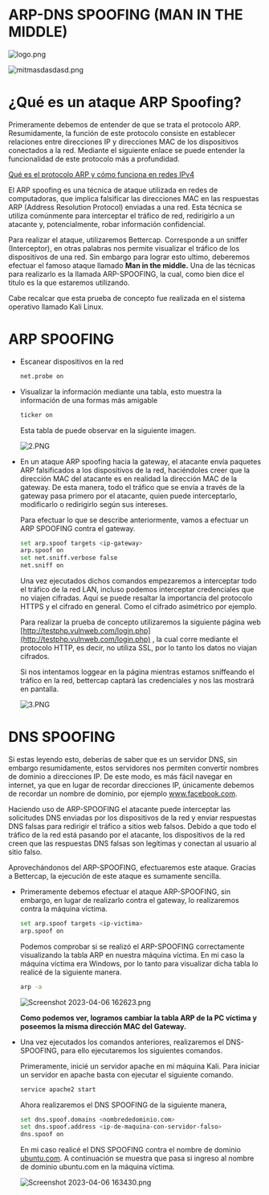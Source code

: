 # ARP-DNS SPOOFING (MAN IN THE MIDDLE)

![logo.png](ARP-DNS%20SPOOFING%20(MAN%20IN%20THE%20MIDDLE)%209903ed6f34284af080de079c1535ed03/logo.png)

![mitmasdasdasd.png](ARP-DNS%20SPOOFING%20(MAN%20IN%20THE%20MIDDLE)%209903ed6f34284af080de079c1535ed03/mitmasdasdasd.png)

# ¿Qué es un ataque ARP Spoofing?

Primeramente debemos de entender de que se trata el protocolo ARP. Resumidamente, la función de este protocolo consiste en establecer relaciones entre direcciones IP y direcciones MAC de los dispositivos conectados a la red. Mediante el siguiente enlace se puede entender la funcionalidad de este protocolo más a profundidad.

[Qué es el protocolo ARP y cómo funciona en redes IPv4](https://www.redeszone.net/tutoriales/internet/que-es-protocolo-arp/)

El ARP spoofing es una técnica de ataque utilizada en redes de computadoras, que implica falsificar las direcciones MAC en las respuestas ARP (Address Resolution Protocol) enviadas a una red. Esta técnica se utiliza comúnmente para interceptar el tráfico de red, redirigirlo a un atacante y, potencialmente, robar información confidencial.

Para realizar el ataque, utilizaremos Bettercap. Corresponde a un sniffer (Interceptor), en otras palabras nos permite visualizar el tráfico de los dispositivos de una red. Sin embargo para lograr esto ultimo, deberemos efectuar el famoso ataque llamado **Man in the middle.** Una de las técnicas para realizarlo es la llamada ARP-SPOOFING, la cual, como bien dice el titulo es la que estaremos utilizando.

Cabe recalcar que esta prueba de concepto fue realizada en el sistema operativo llamado Kali Linux.

# **ARP SPOOFING**

- Escanear dispositivos en la red
    
    ```bash
    net.probe on
    ```
    
- Visualizar la información mediante una tabla, esto muestra la información de una formas más amigable
    
    ```bash
    ticker on
    ```
    
    Esta tabla de puede observar en la siguiente imagen.
    
    ![2.PNG](ARP-DNS%20SPOOFING%20(MAN%20IN%20THE%20MIDDLE)%209903ed6f34284af080de079c1535ed03/2.png)
    

- En un ataque ARP spoofing hacia la gateway, el atacante envía paquetes ARP falsificados a los dispositivos de la red, haciéndoles creer que la dirección MAC del atacante es en realidad la dirección MAC de la gateway. De esta manera, todo el tráfico que se envía a través de la gateway pasa primero por el atacante, quien puede interceptarlo, modificarlo o redirigirlo según sus intereses.
    
    
    Para efectuar lo que se describe anteriormente, vamos a efectuar un ARP SPOOFING contra el gateway.
    
    ```bash
    set arp.spoof targets <ip-gateway>
    arp.spoof on
    set net.sniff.verbose false
    net.sniff on
    ```
    
    Una vez ejecutados dichos comandos empezaremos a interceptar todo el tráfico de la red LAN, incluso podemos interceptar credenciales que no viajen cifradas. Aquí se puede resaltar la importancia del protocolo HTTPS y el cifrado en general. Como el cifrado asimétrico por ejemplo.
    
    Para realizar la prueba de concepto utilizaremos la siguiente página web [http://testphp.vulnweb.com/login.php](http://testphp.vulnweb.com/login.php) , la cual corre mediante el protocolo HTTP, es decir, no utiliza SSL, por lo tanto los datos no viajan cifrados.
    
    Si nos intentamos loggear en la página mientras estamos sniffeando el tráfico en la red, bettercap captará las credenciales y nos las mostrará en pantalla.
    
    ![3.PNG](ARP-DNS%20SPOOFING%20(MAN%20IN%20THE%20MIDDLE)%209903ed6f34284af080de079c1535ed03/3.png)
    

# DNS SPOOFING

Si estas leyendo esto, deberías de saber que es un servidor DNS, sin embargo resumidamente, estos servidores nos permiten convertir nombres de dominio a direcciones IP. De este modo, es más fácil navegar en internet, ya que en lugar de recordar direcciones IP, únicamente debemos de recordar un nombre de dominio, por ejemplo www.facebook.com.

Haciendo uso de ARP-SPOOFING el atacante puede interceptar las solicitudes DNS enviadas por los dispositivos de la red y enviar respuestas DNS falsas para redirigir el tráfico a sitios web falsos. Debido a que todo el tráfico de la red está pasando por el atacante, los dispositivos de la red creen que las respuestas DNS falsas son legítimas y conectan al usuario al sitio falso.

Aprovechándonos del ARP-SPOOFING, efectuaremos este ataque. Gracias a Bettercap, la ejecución de este ataque es sumamente sencilla.

- Primeramente debemos efectuar el ataque ARP-SPOOFING, sin embargo, en lugar de realizarlo contra el gateway, lo realizaremos contra la máquina víctima.
    
    ```bash
    set arp.spoof targets <ip-victima>
    arp.spoof on
    ```
    
    Podemos comprobar si se realizó el ARP-SPOOFING correctamente visualizando la tabla ARP en nuestra máquina víctima. En mi caso la máquina víctima era Windows, por lo tanto para visualizar dicha tabla lo realicé de la siguiente manera.
    
    ```bash
    arp -a
    ```
    
    ![Screenshot 2023-04-06 162623.png](ARP-DNS%20SPOOFING%20(MAN%20IN%20THE%20MIDDLE)%209903ed6f34284af080de079c1535ed03/Screenshot_2023-04-06_162623.png)
    
    **Como podemos ver, logramos cambiar la tabla ARP de la PC víctima y poseemos la misma dirección MAC del Gateway.**
    
- Una vez ejecutados los comandos anteriores, realizaremos el DNS-SPOOFING, para ello ejecutaremos los siguientes comandos.
    
    Primeramente, inicié un servidor apache en mi máquina Kali. Para iniciar un servidor en apache basta con ejecutar el siguiente comando.
    
    ```bash
    service apache2 start
    ```
    
    Ahora realizaremos el DNS SPOOFING de la siguiente manera,
    
    ```bash
    set dns.spoof.domains <nombrededominio.com>
    set dns.spoof.address <ip-de-maquina-con-servidor-falso>
    dns.spoof on
    ```
    
    En mi caso realicé el DNS SPOOFING contra el nombre de dominio [ubuntu.com](http://ubuntu.com). A continuación se muestra que pasa si ingreso al nombre de dominio ubuntu.com en la máquina víctima.
    
    ![Screenshot 2023-04-06 163430.png](ARP-DNS%20SPOOFING%20(MAN%20IN%20THE%20MIDDLE)%209903ed6f34284af080de079c1535ed03/Screenshot_2023-04-06_163430.png)
